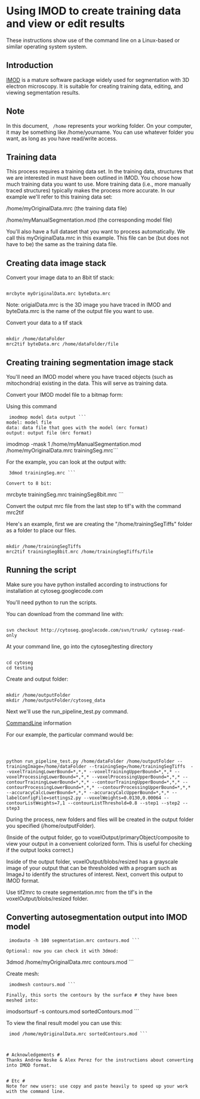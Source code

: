 # Using IMOD to create training data and view or edit results #

These instructions show use of the command line on a Linux-based or similar operating system system.

## Introduction ##

[IMOD](http://bio3d.colorado.edu/imod/) is a mature software package widely used for segmentation with 3D electron microscopy. It is suitable for creating training data, editing, and viewing segmentation results.


## Note ##

In this document, ```
/home``` represents your working folder. On your computer, it may be something like /home/yourname. You can use whatever folder you want, as long as you have read/write access.


## Training data ##

This process requires a training data set. In the training data, structures that we are interested in must have been outlined in IMOD. You choose how much training data you want to use. More training data (i.e., more manually traced structures) typically makes the process more accurate. In our example we'll refer to this training data set:

/home/myOriginalData.mrc (the training data file)

/home/myManualSegmentation.mod (the corresponding model file)

You'll also have a full dataset that you want to process automatically. We call this myOriginalData.mrc in this example. This file can be (but does not have to be) the same as the training data file.


## Creating data image stack ##

Convert your image data to an 8bit tif stack:
```

mrcbyte myOriginalData.mrc byteData.mrc
```

Note: origialData.mrc is the 3D image you have traced in IMOD and byteData.mrc is the name of the output file you want to use.


Convert your data to a tif stack
```

mkdir /home/dataFolder
mrc2tif byteData.mrc /home/dataFolder/file
```

## Creating training segmentation image stack ##

You'll need an IMOD model where you have traced objects (such as mitochondria) existing in the data. This will serve as training data.

Convert your IMOD model file to a bitmap form:

Using this command
```
 imodmop model data output ```
model: model file
data: data file that goes with the model (mrc format)
output: output file (mrc format)

```
imodmop -mask 1 /home/myManualSegmentation.mod /home/myOriginalData.mrc trainingSeg.mrc```

For the example, you can look at the output with:
```
 3dmod trainingSeg.mrc ```

Convert to 8 bit:
```
 mrcbyte trainingSeg.mrc trainingSeg8bit.mrc ```

Convert the output mrc file from the last step to tif's with the command mrc2tif

Here's an example, first we are creating the "/home/trainingSegTiffs" folder as a folder to place our files.
```

mkdir /home/trainingSegTiffs
mrc2tif trainingSeg8bit.mrc /home/trainingSegTiffs/file
```



## Running the script ##

Make sure you have python installed according to instructions for installation at cytoseg.googlecode.com

You'll need python to run the scripts.

You can download from the command line with:
```

svn checkout http://cytoseg.googlecode.com/svn/trunk/ cytoseg-read-only
```

At your command line, go into the cytoseg/testing directory

```

cd cytoseg
cd testing
```

Create and output folder:
```

mkdir /home/outputFolder
mkdir /home/outputFolder/cytoseg_data
```

Next we'll use the run\_pipeline\_test.py command.

[CommandLine](CommandLine.md) information

For our example, the particular command would be:

```



python run_pipeline_test.py /home/dataFolder /home/outputFolder --trainingImage=/home/dataFolder --trainingSeg=/home/trainingSegTiffs  --voxelTrainingLowerBound=*,*,* --voxelTrainingUpperBound=*,*,* --voxelProcessingLowerBound=*,*,* --voxelProcessingUpperBound=*,*,* --contourTrainingLowerBound=*,*,* --contourTrainingUpperBound=*,*,* --contourProcessingLowerBound=*,*,* --contourProcessingUpperBound=*,*,* --accuracyCalcLowerBound=*,*,* --accuracyCalcUpperBound=*,*,* --labelConfigFile=settings2.py --voxelWeights=0.0130,0.00064 --contourListWeights=7,1 --contourListThreshold=0.8 --step1 --step2 --step3

```



During the process, new folders and files will be created in the output folder you specified (/home/outputFolder).

(Inside of the output folder, go to voxelOutput/primaryObject/composite to view your output in a convenient colorized form. This is useful for checking if the output looks correct.)

Inside of the output folder, voxelOutput/blobs/resized has a grayscale image of your output that can be thresholded with a program such as ImageJ to identify the structures of interest. Next, convert this output to IMOD format.

Use tif2mrc to create segmentation.mrc from the tif's in the voxelOutput/blobs/resized folder.

## Converting autosegmentation output into IMOD model ##

```
 imodauto -h 100 segmentation.mrc contours.mod ```

Optional: now you can check it with 3dmod:
```
 3dmod /home/myOriginalData.mrc contours.mod ```

Create mesh:
```
 imodmesh contours.mod ```

Finally, this sorts the contours by the surface # they have been meshed into:

```
 imodsortsurf -s contours.mod sortedContours.mod ```

To view the final result model you can use this:
```
 imod /home/myOriginalData.mrc sortedContours.mod ```



# Acknowledgements #
Thanks Andrew Noske & Alex Perez for the instructions about converting into IMOD format.


# Etc #
Note for new users: use copy and paste heavily to speed up your work with the command line.